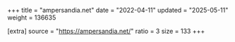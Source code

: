 +++
title = "ampersandia.net"
date = "2022-04-11"
updated = "2025-05-11"
weight = 136635

[extra]
source = "https://ampersandia.net/"
ratio = 3
size = 133
+++

